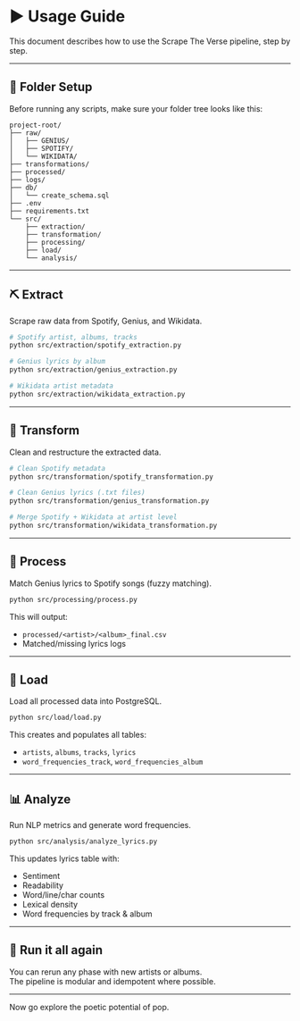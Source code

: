 # ▶️ Usage Guide

This document describes how to use the Scrape The Verse pipeline, step by step.

---

## 📁 Folder Setup

Before running any scripts, make sure your folder tree looks like this:

```
project-root/
├── raw/
│   ├── GENIUS/
│   ├── SPOTIFY/
│   └── WIKIDATA/
├── transformations/
├── processed/
├── logs/
├── db/
│   └── create_schema.sql
├── .env
├── requirements.txt
└── src/
    ├── extraction/
    ├── transformation/
    ├── processing/
    ├── load/
    └── analysis/
```

---

## ⛏️ Extract

Scrape raw data from Spotify, Genius, and Wikidata.

```bash
# Spotify artist, albums, tracks
python src/extraction/spotify_extraction.py

# Genius lyrics by album
python src/extraction/genius_extraction.py

# Wikidata artist metadata
python src/extraction/wikidata_extraction.py
```

---

## 🧼 Transform

Clean and restructure the extracted data.

```bash
# Clean Spotify metadata
python src/transformation/spotify_transformation.py

# Clean Genius lyrics (.txt files)
python src/transformation/genius_transformation.py

# Merge Spotify + Wikidata at artist level
python src/transformation/wikidata_transformation.py
```

---

## 🔗 Process

Match Genius lyrics to Spotify songs (fuzzy matching).

```bash
python src/processing/process.py
```

This will output:
- `processed/<artist>/<album>_final.csv`
- Matched/missing lyrics logs

---

## 💾 Load

Load all processed data into PostgreSQL.

```bash
python src/load/load.py
```

This creates and populates all tables:
- `artists`, `albums`, `tracks`, `lyrics`
- `word_frequencies_track`, `word_frequencies_album`

---

## 📊 Analyze

Run NLP metrics and generate word frequencies.

```bash
python src/analysis/analyze_lyrics.py
```

This updates lyrics table with:
- Sentiment
- Readability
- Word/line/char counts
- Lexical density
- Word frequencies by track & album

---

## 🔁 Run it all again

You can rerun any phase with new artists or albums.  
The pipeline is modular and idempotent where possible.

---

Now go explore the poetic potential of pop.

